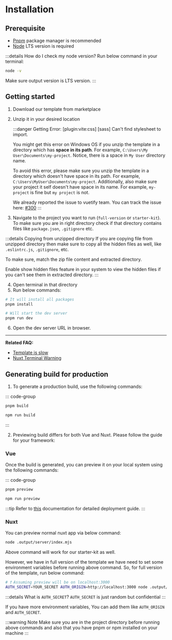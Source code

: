 # Installation

## Prerequisite

- [Pnpm](https://pnpm.io/) package manager is recommended
- [Node](https://nodejs.org/) LTS version is required

:::details How do I check my node version?
Run below command in your terminal:

```bash
node -v
```

Make sure output version is LTS version.
:::

## Getting started

1. Download our template from marketplace
2. Unzip it in your desired location

    :::danger Getting Error: [plugin:vite:css] [sass] Can't find stylesheet to import.

    You might get this error on Windows OS if you unzip the template in a directory which has **space in its path**. For example, `C:\Users\My User\Documents\my-project`. Notice, there is a space in `My User` directory name.

    To avoid this error, please make sure you unzip the template in a directory which doesn't have space in its path. For example, `C:\Users\MyUser\Documents\my-project`. Additionally, also make sure your project it self doesn't have space in its name. For example, `my-project` is fine but `my project` is not.

    We already reported the issue to vuetify team. You can track the issue here: [#300](https://github.com/vuetifyjs/vuetify-loader/issues/300)
    :::

3. Navigate to the project you want to run (`full-version` or `starter-kit`). To make sure you are in right directory check if that directory contains files like `package.json`, `.gitignore` etc.

:::details Copying from unzipped directory
If you are copying file from unzipped directory then make sure to copy all the hidden files as well, like `.eslintrc.js`, `.gitignore`, etc.

To make sure, match the zip file content and extracted directory.

Enable show hidden files feature in your system to view the hidden files if you can't see them in extracted directory.
:::

4. Open terminal in that directory
5. Run below commands:

```bash
# It will install all packages
pnpm install

# Will start the dev server
pnpm run dev
```

6. Open the dev server URL in browser.

---

**Related FAQ:**

- [Template is slow](/faq/#template-is-slow)
- [Nuxt Terminal Warning](/faq/#nuxt-terminal-warnings)

## Generating build for production

1. To generate a production build, use the following commands:

::: code-group

```bash [pnpm]
pnpm build
```

```bash [npm]
npm run build
```

:::

2. Previewing build differs for both Vue and Nuxt. Please follow the guide for your framework:

### Vue

Once the build is generated, you can preview it on your local system using the following commands:

::: code-group

```bash [pnpm]
pnpm preview
```

```bash [npm]
npm run preview
```

:::tip
Refer to [this](https://vitejs.dev/guide/static-deploy.html) documentation for detailed deployment guide.
:::

### Nuxt

You can preview normal nuxt app via below command:

```bash
node .output/server/index.mjs
```

Above command will work for our starter-kit as well.

However, we have in full version of the template we have need to set some environment variables before running above command. So, for full version of the template, run below command:

```bash
# ❗ Assuming preview will be on localhost:3000
AUTH_SECRET=YOUR_SECRET AUTH_ORIGIN=http://localhost:3000 node .output/server/index.mjs
```

:::details What is `AUTH_SECRET`?
`AUTH_SECRET` is just random but confidential
:::

If you have more environment variables, You can add them like `AUTH_ORIGIN` and `AUTH_SECRET`.

:::warning Note
Make sure you are in the project directory before running above commands and also that you have pnpm or npm installed on your machine
:::
